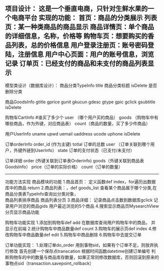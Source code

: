 项目设计：
这是一个垂直电商，只针对生鲜水果的一个电商平台
实现的功能：
首页：商品的分类展示
列表页：某一种类商品的商品显示
商品详情页：单个商品的详细信息，名称，价格等
购物车页：想要购买的香品列表，总的价格信息
用户登录注册页：账号密码登陆，注册信息
用户中心页面：用户的账号信息，浏览记录
订单页：已经支付的商品和未支付的商品列表显示
---------------------------------------------
模型类设计（数据库设计）：
商品分类TypeInfo
title    商品分类标题
isDelete  是否删除分类

商品GoodsInfo
gtitle
gprice
gunit
gkucun
gdesc
gtype
gpic
gclick
gsubtitle
isDelete

购物车CartInfo
#谁买了多少个
user （哪个用户买的商品）
goods （购物车中有哪些商品，作为外键，对应商品表）
count（商品的数量，买了多少件商品）

用户UserInfo
uname
upwd
uemail
uaddress
ucode
uphone
isDelete

订单orderInfo
order_id (作为主键)
totlal 订单的总数
user （订单关联到哪个用户，外键外链到UserInfo）
state  订单的支付状态（已支付/未支付）

订单详细
order (外键关联到订单表Orderinfo)
goods（外键关联到商品表GoodsInfo）
price（订单的实际价格）
count（订单的数量）

-------------------------------------
功能方法实现
商品模块的功能
   1.商品首页： 定义函数def index，for遍历出数据库中的商品 return
   2.商品列表：，def goods_list
查看某个商品属于哪个分类,在商品分类表TypeInfo查询出分类对象，  
 商品列表排序商品
 商品列表分页
   3.商品详细：
记录商品点击数到数据库gclick
记录用户浏览的商品gids
用户最近浏览的5个商品
   4.搜索显示商品页MysearchView
分页显示商品功能


购物车功能实现
1.添加到购物车def add
在数据库查询用户购物车中的商品， 并显示在前端
2.统计购物车中商品数量def count
3.购物车的展示页def index
4.修改购物车中商品数量def edit
5.购物车中商品删除
6.购物车中去提交订单

订单功能实现：
1.处理订单do_order
用到事物sid，如果有个订单不足，则放弃执行修改
首先创建一个保存点transcation
根据时间函数datetime创建订单编号
判断购物车的中的数量与商品库存数量，如果正常则修改数据库，否则回滚到原来的事物点sid（transaction.savepoint_rollback）

